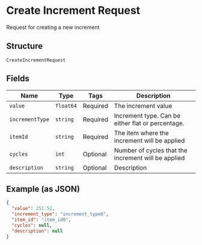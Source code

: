 
# Create Increment Request

Request for creating a new increment

## Structure

`CreateIncrementRequest`

## Fields

| Name | Type | Tags | Description |
|  --- | --- | --- | --- |
| `value` | `float64` | Required | The increment value |
| `incrementType` | `string` | Required | Increment type. Can be either flat or percentage. |
| `itemId` | `string` | Required | The item where the increment will be applied |
| `cycles` | `int` | Optional | Number of cycles that the increment will be applied |
| `description` | `string` | Optional | Description |

## Example (as JSON)

```json
{
  "value": 251.52,
  "increment_type": "increment_type8",
  "item_id": "item_id0",
  "cycles": null,
  "description": null
}
```

